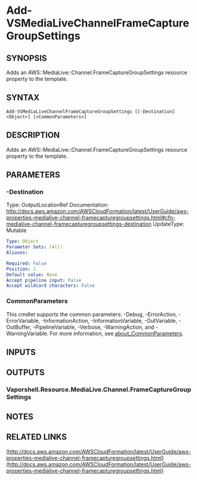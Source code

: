 # Add-VSMediaLiveChannelFrameCaptureGroupSettings

## SYNOPSIS
Adds an AWS::MediaLive::Channel.FrameCaptureGroupSettings resource property to the template.

## SYNTAX

```
Add-VSMediaLiveChannelFrameCaptureGroupSettings [[-Destination] <Object>] [<CommonParameters>]
```

## DESCRIPTION
Adds an AWS::MediaLive::Channel.FrameCaptureGroupSettings resource property to the template.

## PARAMETERS

### -Destination
Type: OutputLocationRef
Documentation: http://docs.aws.amazon.com/AWSCloudFormation/latest/UserGuide/aws-properties-medialive-channel-framecapturegroupsettings.html#cfn-medialive-channel-framecapturegroupsettings-destination
UpdateType: Mutable

```yaml
Type: Object
Parameter Sets: (All)
Aliases:

Required: False
Position: 1
Default value: None
Accept pipeline input: False
Accept wildcard characters: False
```

### CommonParameters
This cmdlet supports the common parameters: -Debug, -ErrorAction, -ErrorVariable, -InformationAction, -InformationVariable, -OutVariable, -OutBuffer, -PipelineVariable, -Verbose, -WarningAction, and -WarningVariable. For more information, see [about_CommonParameters](http://go.microsoft.com/fwlink/?LinkID=113216).

## INPUTS

## OUTPUTS

### Vaporshell.Resource.MediaLive.Channel.FrameCaptureGroupSettings
## NOTES

## RELATED LINKS

[http://docs.aws.amazon.com/AWSCloudFormation/latest/UserGuide/aws-properties-medialive-channel-framecapturegroupsettings.html](http://docs.aws.amazon.com/AWSCloudFormation/latest/UserGuide/aws-properties-medialive-channel-framecapturegroupsettings.html)

